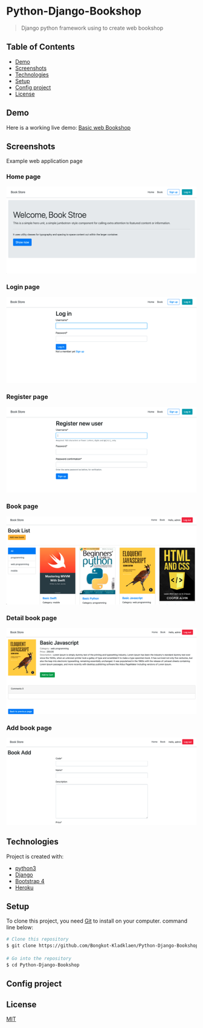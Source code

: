 # Python-Django-Bookshop
>Django python framework using to create web bookshop

## Table of Contents
  - [Demo](#demo)
  - [Screenshots](#screenshots)
  - [Technologies](#technologies)
  - [Setup](#setup)
  - [Config project](#config-project)
  - [License](#license)

## Demo
Here is a working live demo: [Basic web Bookshop](https://django-bookshops-basic.herokuapp.com)
## Screenshots
Example web application page
### Home page
![](screenshots/home.png)
### Login page
![](screenshots/login.png)
### Register page
![](screenshots/register.png)
### Book page
![](screenshots/book.png)
### Detail book page
![](screenshots/detail.png)
### Add book page
![](screenshots/addbook.png)

## Technologies
Project is created with:
- [python3](https://www.python.org/)
- [Django](https://www.djangoproject.com/)
- [Bootstrap 4](https://getbootstrap.com/docs/4.6/getting-started/introduction)
- [Heroku](https://www.heroku.com)

## Setup
To clone this project, you need [Git](https://git-scm.com) to install on your computer. command line below:

```zsh
# Clone this repository
$ git clone https://github.com/Bongkot-Kladklaen/Python-Django-Bookshop.git

# Go into the repository
$ cd Python-Django-Bookshop
```
## Config project
<!-- 1. Create database and table :

    Open project `Python-Django-Bookshop` find folder: `database>database.sql` and Import file sql to database server for you
2. Config connect database server : 

    Open project `Python-Django-Bookshop` find file: `app.py` to config: hostname, username, password, database
 
    ```python
        # Config database connect
        hostname = 'localhost
        username = 'root'
        password = 'root'
        database = 'flask_db'
    ``` -->

## License
[MIT](LICENSE)
